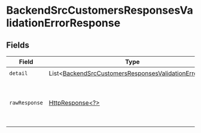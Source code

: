 # BackendSrcCustomersResponsesValidationErrorResponse


## Fields

| Field                                                                                                                                | Type                                                                                                                                 | Required                                                                                                                             | Description                                                                                                                          |
| ------------------------------------------------------------------------------------------------------------------------------------ | ------------------------------------------------------------------------------------------------------------------------------------ | ------------------------------------------------------------------------------------------------------------------------------------ | ------------------------------------------------------------------------------------------------------------------------------------ |
| `detail`                                                                                                                             | List\<[BackendSrcCustomersResponsesValidationErrorItem](../../models/components/BackendSrcCustomersResponsesValidationErrorItem.md)> | :heavy_check_mark:                                                                                                                   | N/A                                                                                                                                  |
| `rawResponse`                                                                                                                        | [HttpResponse\<?>](https://docs.oracle.com/en/java/javase/11/docs/api/java.net.http/java/net/http/HttpResponse.html)                 | :heavy_minus_sign:                                                                                                                   | Raw HTTP response; suitable for custom response parsing                                                                              |